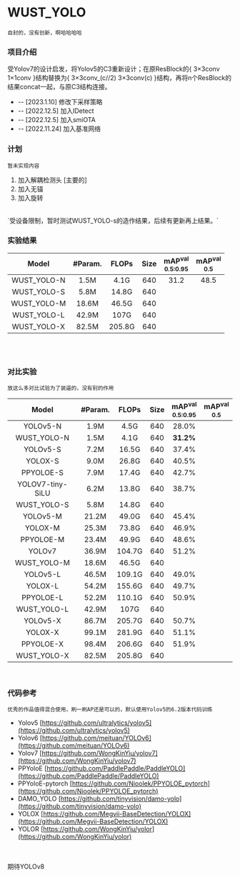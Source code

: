 # WUST_YOLO
`自封的，没有创新，啊哈哈哈哈`

<!--自封-->

### 项目介绍

受Yolov7的设计启发，将Yolov5的C3重新设计；在原ResBlock的{ 3×3conv 1×1conv }结构替换为{ 3×3conv_(c//2) 3×3conv(c) }结构，再将n个ResBlock的结果concat一起，与原C3结构连接。

* -- [2023.1.10] 修改下采样策略
* -- [2022.12.5] 加入IDetect
* -- [2022.12.5] 加入smiOTA
* -- [2022.11.24] 加入基准网络
### 计划
`暂未实现内容`
1. 加入解耦检测头 [主要的]
2. 加入无锚
3. 加入旋转
<br>
`受设备限制，暂时测试WUST_YOLO-s的造作结果，后续有更新再上结果。`
<br>

### 实验结果

|   Model    | #Param. | FLOPs | Size | mAP<sup>val<br>0.5:0.95 | mAP<sup>val<br>0.5 |
| :--------: | :-----: | :---: | :--: | :-------: | :-------: |
| WUST_YOLO-N |  1.5M   |  4.1G | 640  |   31.2    |   48.5    |
| WUST_YOLO-S |  5.8M   | 14.8G | 640  |       |       |
| WUST_YOLO-M |  18.6M  | 46.5G | 640  |       |       |
| WUST_YOLO-L |  42.9M  |  107G | 640  |       |           |
| WUST_YOLO-X |  82.5M    |205.8G | 640  |           |           |

<br>

<br>

### 对比实验
`放这么多对比试验为了装逼的，没有别的作用`

|      Model       | #Param. | FLOPs  | Size | mAP<sup>val<br>0.5:0.95 | mAP<sup>val<br>0.5 |
| :--------------: | :-----: | :----: | :--: | :-------: | :-------: |
|     YOLOv5-N     |  1.9M   |  4.5G  | 640  |   28.0%   |           |
|    WUST_YOLO-N    |  1.5M   |  4.1G  | 640  |   **31.2%**   |           |
|     YOLOv5-S     |  7.2M   | 16.5G  | 640  |   37.4%   |           |
|     YOLOX-S      |  9.0M   | 26.8G  | 640  |   40.5%   |           |
|    PPYOLOE-S     |  7.9M   | 17.4G  | 640  |   42.7%   |           |
| YOLOV7-tiny-SiLU |  6.2M   | 13.8G  | 640  |   38.7%   |           |
|    WUST_YOLO-S    |  5.8M   | 14.8G  | 640  |      |           |
|     YOLOv5-M     |  21.2M  | 49.0G  | 640  |   45.4%   |           |
|     YOLOX-M      |  25.3M  | 73.8G  | 640  |   46.9%   |           |
|    PPYOLOE-M     |  23.4M  | 49.9G  | 640  |   48.6%   |           |
|      YOLOv7      |  36.9M  | 104.7G | 640  |   51.2%   |           |
|    WUST_YOLO-M    |  18.6M  | 46.5G  | 640  |           |           |
|     YOLOv5-L     |  46.5M  | 109.1G | 640  |   49.0%   |           |
|     YOLOX-L      |  54.2M  | 155.6G | 640  |   49.7%   |           |
|    PPYOLOE-L     |  52.2M  | 110.1G | 640  |   50.9%   |           |
|    WUST_YOLO-L    |  42.9M  |  107G  | 640  |           |           |
|     YOLOv5-X     |  86.7M  | 205.7G | 640  |   50.7%   |           |
|     YOLOX-X      |  99.1M  | 281.9G | 640  |   51.1%   |           |
|    PPYOLOE-X     |  98.4M  | 206.6G | 640  |   51.9%   |           |
|    WUST_YOLO-X    |  82.5M    |205.8G | 640  |      |           |

<br>

### 代码参考
`优秀的作品值得混合使用，刷一刷AP还是可以的，默认使用Yolov5的6.2版本代码训练`
* Yolov5  [https://github.com/ultralytics/yolov5](https://github.com/ultralytics/yolov5)
* Yolov6  [https://github.com/meituan/YOLOv6](https://github.com/meituan/YOLOv6)
* Yolov7  [https://github.com/WongKinYiu/yolov7](https://github.com/WongKinYiu/yolov7)
* PPYoloE  [https://github.com/PaddlePaddle/PaddleYOLO](https://github.com/PaddlePaddle/PaddleYOLO)
* PPYoloE-pytorch  [https://github.com/Nioolek/PPYOLOE_pytorch](https://github.com/Nioolek/PPYOLOE_pytorch)
* DAMO_YOLO  [https://github.com/tinyvision/damo-yolo](https://github.com/tinyvision/damo-yolo)
* YOLOX  [https://github.com/Megvii-BaseDetection/YOLOX](https://github.com/Megvii-BaseDetection/YOLOX)
* YOLOR  [https://github.com/WongKinYiu/yolor](https://github.com/WongKinYiu/yolor)

<br>
<br>
期待YOLOv8